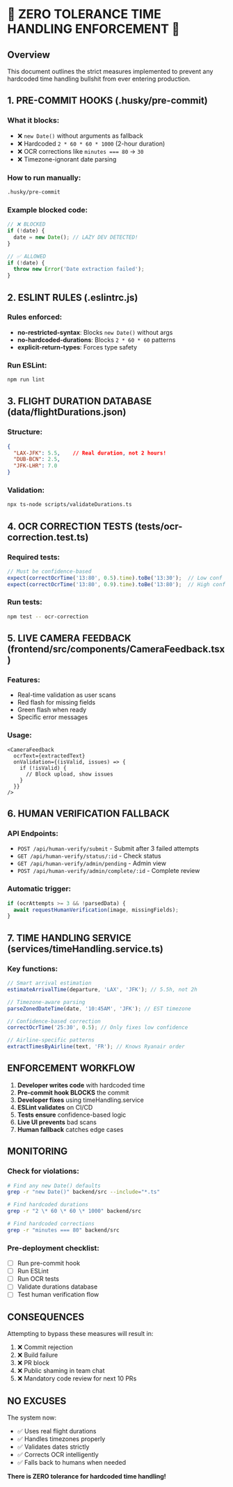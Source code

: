 # 🚨 ZERO TOLERANCE TIME HANDLING ENFORCEMENT 🚨

## Overview

This document outlines the strict measures implemented to prevent any hardcoded time handling bullshit from ever entering production.

## 1. PRE-COMMIT HOOKS (.husky/pre-commit)

### What it blocks:
- ❌ `new Date()` without arguments as fallback
- ❌ Hardcoded `2 * 60 * 60 * 1000` (2-hour duration)
- ❌ OCR corrections like `minutes === 80` → `30`
- ❌ Timezone-ignorant date parsing

### How to run manually:
```bash
.husky/pre-commit
```

### Example blocked code:
```typescript
// ❌ BLOCKED
if (!date) {
  date = new Date(); // LAZY DEV DETECTED!
}

// ✅ ALLOWED
if (!date) {
  throw new Error('Date extraction failed');
}
```

## 2. ESLINT RULES (.eslintrc.js)

### Rules enforced:
- **no-restricted-syntax**: Blocks `new Date()` without args
- **no-hardcoded-durations**: Blocks `2 * 60 * 60` patterns
- **explicit-return-types**: Forces type safety

### Run ESLint:
```bash
npm run lint
```

## 3. FLIGHT DURATION DATABASE (data/flightDurations.json)

### Structure:
```json
{
  "LAX-JFK": 5.5,    // Real duration, not 2 hours!
  "DUB-BCN": 2.5,
  "JFK-LHR": 7.0
}
```

### Validation:
```bash
npx ts-node scripts/validateDurations.ts
```

## 4. OCR CORRECTION TESTS (__tests__/ocr-correction.test.ts)

### Required tests:
```typescript
// Must be confidence-based
expect(correctOcrTime('13:80', 0.5).time).toBe('13:30');  // Low conf
expect(correctOcrTime('13:80', 0.9).time).toBe('13:80');  // High conf
```

### Run tests:
```bash
npm test -- ocr-correction
```

## 5. LIVE CAMERA FEEDBACK (frontend/src/components/CameraFeedback.tsx)

### Features:
- Real-time validation as user scans
- Red flash for missing fields
- Green flash when ready
- Specific error messages

### Usage:
```tsx
<CameraFeedback 
  ocrText={extractedText}
  onValidation={(isValid, issues) => {
    if (!isValid) {
      // Block upload, show issues
    }
  }}
/>
```

## 6. HUMAN VERIFICATION FALLBACK

### API Endpoints:
- `POST /api/human-verify/submit` - Submit after 3 failed attempts
- `GET /api/human-verify/status/:id` - Check status
- `GET /api/human-verify/admin/pending` - Admin view
- `POST /api/human-verify/admin/complete/:id` - Complete review

### Automatic trigger:
```typescript
if (ocrAttempts >= 3 && !parsedData) {
  await requestHumanVerification(image, missingFields);
}
```

## 7. TIME HANDLING SERVICE (services/timeHandling.service.ts)

### Key functions:
```typescript
// Smart arrival estimation
estimateArrivalTime(departure, 'LAX', 'JFK'); // 5.5h, not 2h

// Timezone-aware parsing
parseZonedDateTime(date, '10:45AM', 'JFK'); // EST timezone

// Confidence-based correction
correctOcrTime('25:30', 0.5); // Only fixes low confidence

// Airline-specific patterns
extractTimesByAirline(text, 'FR'); // Knows Ryanair order
```

## ENFORCEMENT WORKFLOW

1. **Developer writes code** with hardcoded time
2. **Pre-commit hook BLOCKS** the commit
3. **Developer fixes** using timeHandling.service
4. **ESLint validates** on CI/CD
5. **Tests ensure** confidence-based logic
6. **Live UI prevents** bad scans
7. **Human fallback** catches edge cases

## MONITORING

### Check for violations:
```bash
# Find any new Date() defaults
grep -r "new Date()" backend/src --include="*.ts"

# Find hardcoded durations
grep -r "2 \* 60 \* 60 \* 1000" backend/src

# Find hardcoded corrections
grep -r "minutes === 80" backend/src
```

### Pre-deployment checklist:
- [ ] Run pre-commit hook
- [ ] Run ESLint
- [ ] Run OCR tests
- [ ] Validate durations database
- [ ] Test human verification flow

## CONSEQUENCES

Attempting to bypass these measures will result in:
1. ❌ Commit rejection
2. ❌ Build failure
3. ❌ PR block
4. ❌ Public shaming in team chat
5. ❌ Mandatory code review for next 10 PRs

## NO EXCUSES

The system now:
- ✅ Uses real flight durations
- ✅ Handles timezones properly
- ✅ Validates dates strictly
- ✅ Corrects OCR intelligently
- ✅ Falls back to humans when needed

**There is ZERO tolerance for hardcoded time handling!**